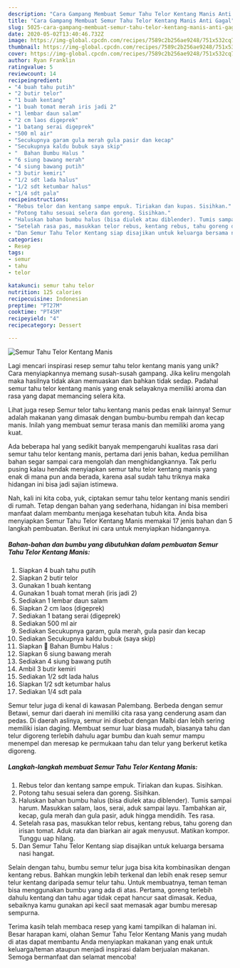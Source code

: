 ```yaml
---
description: "Cara Gampang Membuat Semur Tahu Telor Kentang Manis Anti Gagal"
title: "Cara Gampang Membuat Semur Tahu Telor Kentang Manis Anti Gagal"
slug: 5025-cara-gampang-membuat-semur-tahu-telor-kentang-manis-anti-gagal
date: 2020-05-02T13:40:46.732Z
image: https://img-global.cpcdn.com/recipes/7589c2b256ae9248/751x532cq70/semur-tahu-telor-kentang-manis-foto-resep-utama.jpg
thumbnail: https://img-global.cpcdn.com/recipes/7589c2b256ae9248/751x532cq70/semur-tahu-telor-kentang-manis-foto-resep-utama.jpg
cover: https://img-global.cpcdn.com/recipes/7589c2b256ae9248/751x532cq70/semur-tahu-telor-kentang-manis-foto-resep-utama.jpg
author: Ryan Franklin
ratingvalue: 5
reviewcount: 14
recipeingredient:
- "4 buah tahu putih"
- "2 butir telor"
- "1 buah kentang"
- "1 buah tomat merah iris jadi 2"
- "1 lembar daun salam"
- "2 cm laos digeprek"
- "1 batang serai digeprek"
- "500 ml air"
- "Secukupnya garam gula merah gula pasir dan kecap"
- "Secukupnya kaldu bubuk saya skip"
- "  Bahan Bumbu Halus "
- "6 siung bawang merah"
- "4 siung bawang putih"
- "3 butir kemiri"
- "1/2 sdt lada halus"
- "1/2 sdt ketumbar halus"
- "1/4 sdt pala"
recipeinstructions:
- "Rebus telor dan kentang sampe empuk. Tiriakan dan kupas. Sisihkan."
- "Potong tahu sesuai selera dan goreng. Sisihkan."
- "Haluskan bahan bumbu halus (bisa diulek atau diblender). Tumis sampai harum. Masukkan salam, laos, serai, aduk sampai layu. Tambahkan air, kecap, gula merah dan gula pasir, aduk hingga mendidih. Tes rasa."
- "Setelah rasa pas, masukkan telor rebus, kentang rebus, tahu goreng dan irisan tomat. Aduk rata dan biarkan air agak menyusut. Matikan kompor. Tunggu uap hilang."
- "Dan Semur Tahu Telor Kentang siap disajikan untuk keluarga bersama nasi hangat."
categories:
- Resep
tags:
- semur
- tahu
- telor

katakunci: semur tahu telor 
nutrition: 125 calories
recipecuisine: Indonesian
preptime: "PT27M"
cooktime: "PT45M"
recipeyield: "4"
recipecategory: Dessert

---
```



![Semur Tahu Telor Kentang Manis](https://img-global.cpcdn.com/recipes/7589c2b256ae9248/751x532cq70/semur-tahu-telor-kentang-manis-foto-resep-utama.jpg)

Lagi mencari inspirasi resep semur tahu telor kentang manis yang unik? Cara menyiapkannya memang susah-susah gampang. Jika keliru mengolah maka hasilnya tidak akan memuaskan dan bahkan tidak sedap. Padahal semur tahu telor kentang manis yang enak selayaknya memiliki aroma dan rasa yang dapat memancing selera kita.

Lihat juga resep Semur telor tahu kentang manis pedas enak lainnya! Semur adalah makanan yang dimasak dengan bumbu-bumbu rempah dan kecap manis. Inilah yang membuat semur terasa manis dan memiliki aroma yang kuat.

Ada beberapa hal yang sedikit banyak mempengaruhi kualitas rasa dari semur tahu telor kentang manis, pertama dari jenis bahan, kedua pemilihan bahan segar sampai cara mengolah dan menghidangkannya. Tak perlu pusing kalau hendak menyiapkan semur tahu telor kentang manis yang enak di mana pun anda berada, karena asal sudah tahu triknya maka hidangan ini bisa jadi sajian istimewa.


Nah, kali ini kita coba, yuk, ciptakan semur tahu telor kentang manis sendiri di rumah. Tetap dengan bahan yang sederhana, hidangan ini bisa memberi manfaat dalam membantu menjaga kesehatan tubuh kita. Anda bisa menyiapkan Semur Tahu Telor Kentang Manis memakai 17 jenis bahan dan 5 langkah pembuatan. Berikut ini cara untuk menyiapkan hidangannya.

<!--inarticleads1-->

##### Bahan-bahan dan bumbu yang dibutuhkan dalam pembuatan Semur Tahu Telor Kentang Manis:

1. Siapkan 4 buah tahu putih
1. Siapkan 2 butir telor
1. Gunakan 1 buah kentang
1. Gunakan 1 buah tomat merah (iris jadi 2)
1. Sediakan 1 lembar daun salam
1. Siapkan 2 cm laos (digeprek)
1. Sediakan 1 batang serai (digeprek)
1. Sediakan 500 ml air
1. Sediakan Secukupnya garam, gula merah, gula pasir dan kecap
1. Sediakan Secukupnya kaldu bubuk (saya skip)
1. Siapkan  🍁 Bahan Bumbu Halus :
1. Siapkan 6 siung bawang merah
1. Sediakan 4 siung bawang putih
1. Ambil 3 butir kemiri
1. Sediakan 1/2 sdt lada halus
1. Siapkan 1/2 sdt ketumbar halus
1. Sediakan 1/4 sdt pala


Semur telur juga di kenal di kawasan Palembang. Berbeda dengan semur Betawi, semur dari daerah ini memiliki cita rasa yang cenderung asam dan pedas. Di daerah aslinya, semur ini disebut dengan Malbi dan lebih sering memiliki isian daging. Membuat semur luar biasa mudah, biasanya tahu dan telur digoreng terlebih dahulu agar bumbu dan kuah semur mampu menempel dan meresap ke permukaan tahu dan telur yang berkerut ketika digoreng. 

<!--inarticleads2-->

##### Langkah-langkah membuat Semur Tahu Telor Kentang Manis:

1. Rebus telor dan kentang sampe empuk. Tiriakan dan kupas. Sisihkan.
1. Potong tahu sesuai selera dan goreng. Sisihkan.
1. Haluskan bahan bumbu halus (bisa diulek atau diblender). Tumis sampai harum. Masukkan salam, laos, serai, aduk sampai layu. Tambahkan air, kecap, gula merah dan gula pasir, aduk hingga mendidih. Tes rasa.
1. Setelah rasa pas, masukkan telor rebus, kentang rebus, tahu goreng dan irisan tomat. Aduk rata dan biarkan air agak menyusut. Matikan kompor. Tunggu uap hilang.
1. Dan Semur Tahu Telor Kentang siap disajikan untuk keluarga bersama nasi hangat.


Selain dengan tahu, bumbu semur telur juga bisa kita kombinasikan dengan kentang rebus. Bahkan mungkin lebih terkenal dan lebih enak resep semur telur kentang daripada semur telur tahu. Untuk membuatnya, teman teman bisa menggunakan bumbu yang ada di atas. Pertama, goreng terlebih dahulu kentang dan tahu agar tidak cepat hancur saat dimasak. Kedua, sebaiknya kamu gunakan api kecil saat memasak agar bumbu meresap sempurna. 

Terima kasih telah membaca resep yang kami tampilkan di halaman ini. Besar harapan kami, olahan Semur Tahu Telor Kentang Manis yang mudah di atas dapat membantu Anda menyiapkan makanan yang enak untuk keluarga/teman ataupun menjadi inspirasi dalam berjualan makanan. Semoga bermanfaat dan selamat mencoba!
